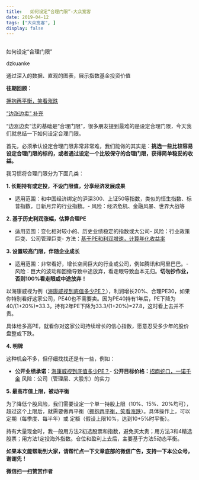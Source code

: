 ```yaml
---
title:   如何设定“合理门限”-大众宽客
date: 2019-04-12
tags: ["大众宽客", ]
display: false
---
```



## 



如何设定“合理门限”




dzkuanke




通过深入的数据、直观的图表，展示指数基金投资价值


**往期回顾：**

[拥抱再平衡，笑看涨跌](http://mp.weixin.qq.com/s?__biz=MzAwMTc1MDcwNw==&amp;mid=2648274033&amp;idx=1&amp;sn=376ada29ab4e2cfcc150ae79b328b031&amp;chksm=82f937adb58ebebb05018a0e009218336560519961a3df6f6ae3461e2f0d78b811b197b61ebc&amp;scene=21#wechat_redirect)

[“边涨边卖” 补充](http://mp.weixin.qq.com/s?__biz=MzAwMTc1MDcwNw==&amp;mid=2648274275&amp;idx=1&amp;sn=7c838880de96de0511173f67d4472367&amp;chksm=82f936bfb58ebfa94a5827674b55c4f90416c91d8bf6d1a7ae96bf5dbd52562bee58f2e66174&amp;scene=21#wechat_redirect)



“边涨边卖”法的基础是“合理门限”，很多朋友提到最难的是设定合理门限，今天我们就总结一下如何设定合理门限。



首先，必须承认设定合理门限非常非常难，我们能做的其实是：**挑选一些比较容易设定合理门限的标的，或者通过设定一个比较保守的合理门限，获得简单稳妥的收益。**



我习惯将合理门限分为下面几类：



**1. 长期持有或定投，<strong style="white-space: normal;">不设门限值，分享经济发展成果**</strong>
- 适用范围：和中国经济绑定的沪深300、上证50等指数，类似的恒生指数、标普指数，日新月异的行业指数。- 风险：经济危机、金融风暴、世界大战等


**2. 基于历史利润涨幅，估算合理PE**
- 适用范围：变化相对较小的、历史业绩稳定的指数或大公司- 风险：行业政策巨变、公司管理巨变- 方法：[基于PE和利润增速，计算年化收益率](http://mp.weixin.qq.com/s?__biz=MzAwMTc1MDcwNw==&amp;mid=2648274113&amp;idx=1&amp;sn=5828b4b8cbae45f9fda1e9a5cb1c1354&amp;chksm=82f9371db58ebe0b31d6359bde7b56fac4cc7d0f95d0049ad2320fa9dcf5d5e858356ffd1539&amp;scene=21#wechat_redirect)


**3. 设置较高门限，伴随<strong>企业成长**</strong>

**<strong style="white-space: normal;">**</strong>
- 适用范围：非常看好，增长空间巨大的行业或公司，例如腾讯和阿里巴巴。- 风险：巨大的波动和回撤导致中途放弃，看走眼导致血本无归。**切勿抄作业，否则100%看走眼或中途放弃！**


以海康威视为例（[海康威视到底值多少PE？](http://mp.weixin.qq.com/s?__biz=MzAwMTc1MDcwNw==&amp;mid=2648274269&amp;idx=1&amp;sn=5aa4f73330339ca05dddf88dd8893e0b&amp;chksm=82f93681b58ebf97a1fa71d546b7324a07354d81043e5b14177aa96324724988d3e7f5d5cf51&amp;scene=21#wechat_redirect)），利润增长20%、合理PE30，如果你特别看好这家公司，PE40也不需要卖。因为PE40持有1年后，PE下降为40/(1+20%)=33.3，持有2年PE下降为33.3/(1+20%)=27.8，这时看上去并不贵。



具体给多高PE，就看你对这家公司持续增长的信心指数，愿意忍受多少年的股价盘整或下跌。



**4.&nbsp;明牌**

这种机会不多，但仔细找找还是有一些，例如：
- **公开业绩承诺：**[海康威视到底值多少PE？](http://mp.weixin.qq.com/s?__biz=MzAwMTc1MDcwNw==&amp;mid=2648274269&amp;idx=1&amp;sn=5aa4f73330339ca05dddf88dd8893e0b&amp;chksm=82f93681b58ebf97a1fa71d546b7324a07354d81043e5b14177aa96324724988d3e7f5d5cf51&amp;scene=21#wechat_redirect)- **公开目标价格：**[招商蛇口，一诺千金](http://mp.weixin.qq.com/s?__biz=MzAwMTc1MDcwNw==&amp;mid=2648274258&amp;idx=1&amp;sn=31249dae8a8b0c76a39a8fa818c7c6fb&amp;chksm=82f9368eb58ebf98be2be0188125a38e8a6aca92e5c2bf19173c94c2eb23289b4cab86e369d7&amp;scene=21#wechat_redirect)
风险：公司（管理层、大股东）的实力



**5. 最高市值上限，被动平衡**

为了降低个股风险，我们需要设定一个单一持股上限（10%、15%、20%均可），超过这个上限后，就需要做再平衡（[拥抱再平衡，笑看涨跌](http://mp.weixin.qq.com/s?__biz=MzAwMTc1MDcwNw==&amp;mid=2648274033&amp;idx=1&amp;sn=376ada29ab4e2cfcc150ae79b328b031&amp;chksm=82f937adb58ebebb05018a0e009218336560519961a3df6f6ae3461e2f0d78b811b197b61ebc&amp;scene=21#wechat_redirect)）。具体操作上，可以定期（每季度、每半年）或&nbsp;定额（假设上限10%，达到10+5%时平衡）。





持有大量现金时，我一般用方法2初选股票和指数，避免买太贵；用方法3和4精选股票；用方法1定投海外指数。仓位和盈利上去后，主要基于方法5动态平衡。







**如果本文能帮助到大家，请帮忙****点一下文章底部的微信广告****，支持一下本公众号，谢谢先！**


**微信扫一扫赞赏作者**